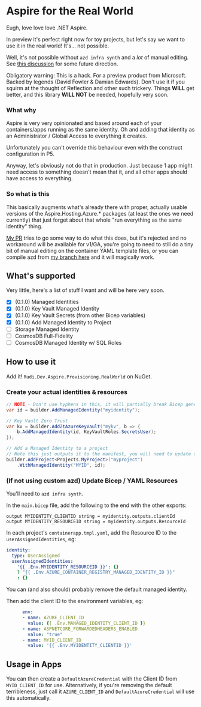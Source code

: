 # Aspire for the Real World

Eugh, love love love .NET Aspire.

In preview it's perfect right now for toy projects, but let's say we want to use it in the real world! It's... not
possible.

Well, it's not possible without `azd infra synth` and a _lot_ of manual editing. See [this discussion](https://github.com/Azure/azure-dev/discussions/3184) for some future direction.

Obligatory warning: This is a hack. For a preview product from Microsoft. Backed by legends (David Fowler & Damian
Edwards). Don't use it if you squirm at the thought of Reflection and other such trickery. Things **WILL** get better,
and this library **WILL NOT** be needed, hopefully very soon.

### What why

Aspire is very very opinionated and based around each of your containers/apps running as the same identity. Oh and
adding that identity as an Administrator / Global Access to everything it creates.

Unfortunately you can't override this behaviour even with the construct configuration in P5.

Anyway, let's obviously not do that in production. Just because 1 app might need access to something doesn't mean that
it, and all other apps should have access to everything.

### So what is this

This basically augments what's already there with proper, actually usable versions of the Aspire.Hosting.Azure.*
packages (at least the ones we need currently) that just forget about that whole "run everything as the same identity"
thing.

[My PR](https://github.com/dotnet/aspire/pull/3339) tries to go some way to do what this does, but it's rejected and no workaround will
be available for v1/GA, you're going to need to still do a tiny bit of manual editing on the container YAML template
files, or you can compile azd from [my branch here](https://github.com/rudiv/azure-dev/tree/aspire-project-uai) and it will magically work.

## What's supported

Very little, here's a list of stuff I want and will be here very soon.

- [x] (0.1.0) Managed Identities
- [x] (0.1.0) Key Vault Managed Identity
- [x] (0.1.0) Key Vault Secrets (from other Bicep variables)
- [x] (0.1.0) Add Managed Identity to Project
- [ ] Storage Managed Identity
- [ ] CosmosDB Full-Fidelity
- [ ] CosmosDB Managed Identity w/ SQL Roles

## How to use it

Add it! `Rudi.Dev.Aspire.Provisioning.RealWorld` on NuGet.

### Create your actual identities & resources

```csharp
// NOTE - Don't use hyphens in this, it will partially break Bicep generation despite "Name must contain only ASCII letters, digits, and hyphens."
var id = builder.AddManagedIdentity("myidentity");

// Key Vault Zero Trust
var kv = builder.AddZtAzureKeyVault("mykv", b => {
    b.AddManagedIdentity(id, KeyVaultRoles.SecretsUser);
});

// Add a Managed Identity to a project
// Note this just outputs it to the manifest, you will need to update the YAML or use the azd branch above
builder.AddProject<Projects.MyProject>("myproject")
    .WithManagedIdentity("MYID", id);
```

### (If not using custom azd) Update Bicep / YAML Resources

You'll need to `azd infra synth`.

In the `main.bicep` file, add the following to the end with the other exports:

```
output MYIDENTITY_CLIENTID string = myidentity.outputs.clientId
output MYIDENTITY_RESOURCEID string = myidentity.outputs.ResourceId
```

In each project's `containerapp.tmpl.yaml`, add the Resource ID to the `userAssignedIdentities`, eg:

```yaml
identity:
  type: UserAssigned
  userAssignedIdentities:
    '{{ .Env.MYIDENTITY_RESOURCEID }}': {}
    ? "{{ .Env.AZURE_CONTAINER_REGISTRY_MANAGED_IDENTITY_ID }}"
    : {}
```

You can (and also should) probably remove the default managed identity.

Then add the client ID to the environment variables, eg:

```yaml
      env:
      - name: AZURE_CLIENT_ID
        value: {{ .Env.MANAGED_IDENTITY_CLIENT_ID }}
      - name: ASPNETCORE_FORWARDEDHEADERS_ENABLED
        value: "true"
      - name: MYID_CLIENT_ID
        value: '{{ .Env.MYIDENTITY_CLIENTID }}'
```

## Usage in Apps

You can then create a `DefaultAzureCredential` with the Client ID from `MYID_CLIENT_ID` for use. Alternatively, if you're
removing the default terribleness, just call it `AZURE_CLIENT_ID` and `DefaultAzureCredential` will use this automatically.